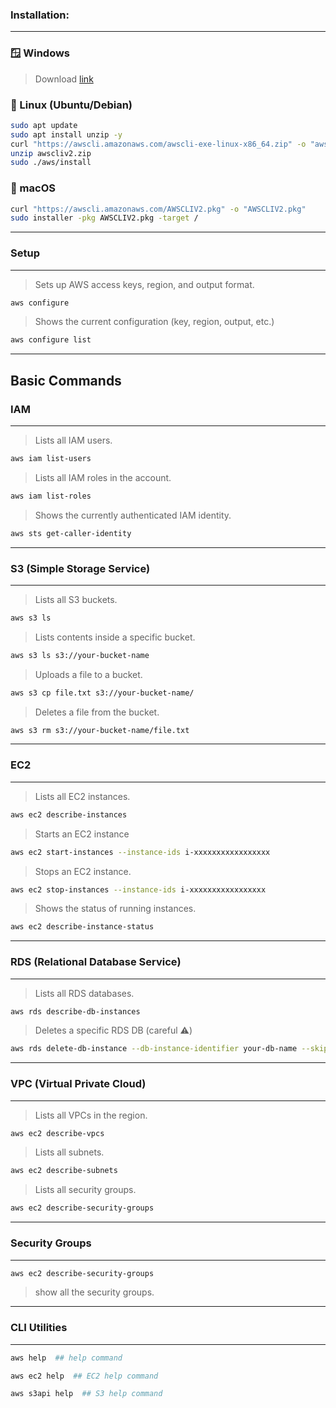 
### Installation:

---
### 🪟 Windows

>  Download [link](https://awscli.amazonaws.com/AWSCLIV2.msi)

### 🐧 Linux (Ubuntu/Debian)

```sh
sudo apt update
sudo apt install unzip -y
curl "https://awscli.amazonaws.com/awscli-exe-linux-x86_64.zip" -o "awscliv2.zip"
unzip awscliv2.zip
sudo ./aws/install
```

### 🍎 macOS
 
```sh
curl "https://awscli.amazonaws.com/AWSCLIV2.pkg" -o "AWSCLIV2.pkg"
sudo installer -pkg AWSCLIV2.pkg -target /
```

---
### Setup 

---

> Sets up AWS access keys, region, and output format.

```bash
aws configure
```

>  Shows the current configuration (key, region, output, etc.)

``` bash
aws configure list
```
---

## Basic Commands  

### IAM

---

> Lists all IAM users.

```bash
aws iam list-users
```

> Lists all IAM roles in the account.

```bash
aws iam list-roles
```

> Shows the currently authenticated IAM identity.

```bash
aws sts get-caller-identity
```

---
### S3 (Simple Storage Service)

---

>  Lists all S3 buckets.

```bash
aws s3 ls
```

> Lists contents inside a specific bucket.

```bash
aws s3 ls s3://your-bucket-name
```

> Uploads a file to a bucket.

```bash
aws s3 cp file.txt s3://your-bucket-name/
```

> Deletes a file from the bucket.

```bash
aws s3 rm s3://your-bucket-name/file.txt
```

---
### EC2

---

> Lists all EC2 instances.

```sh
aws ec2 describe-instances
```

>Starts an EC2 instance

```sh
aws ec2 start-instances --instance-ids i-xxxxxxxxxxxxxxxxx
```

>Stops an EC2 instance.

```sh
aws ec2 stop-instances --instance-ids i-xxxxxxxxxxxxxxxxx
```

>Shows the status of running instances.

```sh
aws ec2 describe-instance-status
```

---
### RDS (Relational Database Service)

---
>Lists all RDS databases.

```sh
aws rds describe-db-instances
```

>Deletes a specific RDS DB (careful ⚠️)

```sh
aws rds delete-db-instance --db-instance-identifier your-db-name --skip-final-snapshot
```

---
### VPC (Virtual Private Cloud)

---

>Lists all VPCs in the region.

```sh
aws ec2 describe-vpcs
```

>Lists all subnets.

```sh
aws ec2 describe-subnets
```

>Lists all security groups.

```sh
aws ec2 describe-security-groups
```

---
### Security Groups

---

```sh
aws ec2 describe-security-groups
```

>show all the security groups.

---
### CLI Utilities

---

```sh
aws help  ## help command

aws ec2 help  ## EC2 help command

aws s3api help  ## S3 help command 
```
